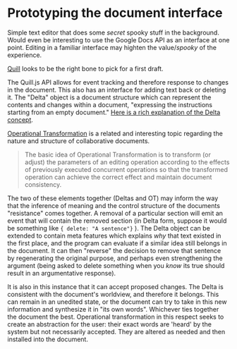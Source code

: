 # Prototyping the document interface

Simple text editor that does some *secret* spooky stuff in the background. Would even be interesting to use the Google Docs API as an interface at one point. Editing in a familiar interface may highten the value/*spooky* of the experience.

[Quill](https://quilljs.com/) looks to be the right bone to pick for a first draft.

The Quill.js API allows for event tracking and therefore response to changes in the document. This also has an interface for adding text back or deleting it. The "Delta" object is a document structure which can represent the contents and changes within a document, "expressing the instructions starting from an empty document." [Here is a rich explanation of the Delta concept](https://quilljs.com/guides/designing-the-delta-format/).

[Operational Transformation](https://en.wikipedia.org/wiki/Operational_transformation) is a related and interesting topic regarding the nature and structure of collaborative documents.

>The basic idea of Operational Transformation is to transform (or adjust) the parameters of an editing operation according to the effects of previously executed concurrent operations so that the transformed operation can achieve the correct effect and maintain document consistency.

The two of these elements together (Deltas and OT) may inform the way that the inference of meaning and the control structure of the documents "resistance" comes together. A removal of a particular section will emit an event that will contain the removed section (in Delta form, suppose it would be something like `{ delete: "A sentence"}` ). The Delta object can be extended to contain meta features which explains *why* that text existed in the first place, and the program can evaluate if a similar idea still belongs in the document. It can then "reverse" the decision to remove that sentence by regenerating the original purpose, and perhaps even strengthening the argument (being asked to delete something when you *know* its true should result in an argumentative response).

It is also in this instance that it can accept proposed changes. The Delta is consistent with the document's worldview, and therefore it belongs. This can remain in an unedited state, or the document can try to take in this new information and synthesize it in "its own words". Whichever ties together the document the best. Operational transformation in this respect seeks to create an abstraction for the user: their exact words are 'heard' by the system but not necessarily accepted. They are altered as needed and then installed into the document.